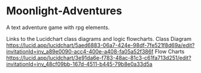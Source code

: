 # Moonlight-Adventures

A text adventure game with rpg elements.

Links to the Lucidchart class diagrams and logic flowcharts.
  Class Diagram
    https://lucid.app/lucidchart/5aed6883-06a7-424e-98df-7fe521f8d69a/edit?invitationId=inv_a89e0090-acc4-400e-a408-fa05a52f386f
  Flow Charts
    https://lucid.app/lucidchart/3e91da6e-f783-48ac-81c3-c61fa713d251/edit?invitationId=inv_48cf09bb-167d-4511-b445-79b8e0a33d5a
